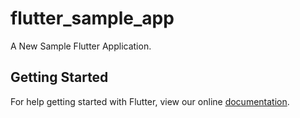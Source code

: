 # flutter_sample_app

A New Sample Flutter Application.

## Getting Started

For help getting started with Flutter, view our online
[documentation](https://flutter.io/).
